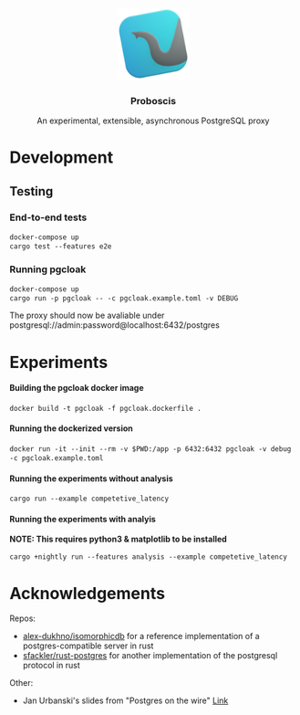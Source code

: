 <p align="center">
  <img src="resources/icon.png" alt="Logo" width="128" height="128">

  <h3 align="center">Proboscis</h3>

  <p align="center">
    An experimental, extensible, asynchronous PostgreSQL proxy
  </p>
</p>

# Development

## Testing

### End-to-end tests

```
docker-compose up
cargo test --features e2e
```

### Running pgcloak

```
docker-compose up
cargo run -p pgcloak -- -c pgcloak.example.toml -v DEBUG
```

The proxy should now be avaliable under postgresql://admin:password@localhost:6432/postgres

# Experiments

#### Building the pgcloak docker image

```
docker build -t pgcloak -f pgcloak.dockerfile .
```

#### Running the dockerized version

```
docker run -it --init --rm -v $PWD:/app -p 6432:6432 pgcloak -v debug -c pgcloak.example.toml
```

#### Running the experiments without analysis

```
cargo run --example competetive_latency
```

#### Running the experiments with analyis

**NOTE: This requires python3 & matplotlib to be installed**

```
cargo +nightly run --features analysis --example competetive_latency
```

# Acknowledgements

Repos:

- [alex-dukhno/isomorphicdb](https://github.com/alex-dukhno/isomorphicdb) for a reference implementation of a postgres-compatible server in rust
- [sfackler/rust-postgres](https://github.com/sfackler/rust-postgres) for another implementation of the postgresql protocol in rust

Other:

- Jan Urbanski's slides from "Postgres on the wire" [Link](https://www.pgcon.org/2014/schedule/attachments/330_postgres-for-the-wire.pdf)

